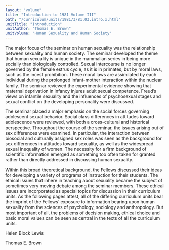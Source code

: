 ```yaml
---
layout: "volume"
title: "Introduction to 1981 Volume III"
path: "/curriculum/units/1981/3/81.03.intro.x.html"
unitTitle: "Introduction"
unitAuthor: "Thomas E. Brown"
unitVolume: "Human Sexuality and Human Society"
---
```

<body>
<p>
The major focus of the seminar on human sexuality was the relationship between sexuality and human society. The seminar developed the theme that human sexuality is unique in the mammalian series in being more socially than biologically controlled. Sexual intercourse is no longer governed by the female estrus cycle, as it is in primates, but by moral laws, such as the incest prohibition. These moral laws are assimilated by each individual during the prolonged infant-mother interaction within the nuclear family. The seminar reviewed the experimental evidence showing that maternal deprivation in infancy injures adult sexual competence. Freud’s views on infantile sexuality and the influences of psychosexual stages and sexual conflict on the developing personality were discussed.
</p>
<p>
The seminar placed a major emphasis on the social forces governing adolescent sexual behavior. Social class differences in attitudes toward adolescence were reviewed, with both a cross-cultural and historical perspective. Throughout the course of the seminar, the issues arising out of sex differences were examined. In particular, the interaction between biosocial and culturally assigned sex roles was seen as the background for sex differences in attitudes toward sexuality, as well as the widespread sexual inequality of women. The necessity for a firm background of scientific information emerged as something too often taken for granted rather than directly addressed in discussing human sexuality.
</p>
<p>
Within this broad theoretical background, the Fellows discussed their ideas for developing a variety of programs of instruction for their students. The ethical issues that inhere in teaching about sexuality became the subject of sometimes very moving debate among the seminar members. These ethical issues are incorporated as special topics for discussion in their curriculum units. As the following pages attest, all of the differing curriculum units bear the imprint of the Fellows’ exposure to information bearing upon human sexuality from the sciences of psychology, sociology and anthropology. But most important of all, the problems of decision making, ethical choice and basic moral values can be seen as central in the texts of all the curriculum units.
</p>
<p>
Helen Block Lewis
</p>
<p>
Thomas E. Brown
</p>
</body>